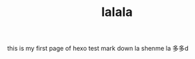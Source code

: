 ﻿---
title: lalala
tag: test
category: ttt
---
this is my first page of hexo 
test mark down 
la shenme la 
多多d